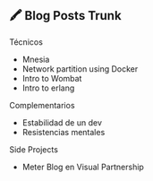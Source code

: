 ## 🖍 Blog Posts Trunk


Técnicos

- Mnesia 
- Network partition using Docker
- Intro to Wombat
- Intro to erlang

Complementarios

- Estabilidad de un dev
- Resistencias mentales

Side Projects

- Meter Blog en Visual Partnership
